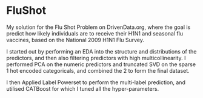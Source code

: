 # FluShot

My solution for the Flu Shot Problem on DrivenData.org, where the goal is predict how likely individuals are to receive their H1N1 and seasonal flu vaccines, based on the National 2009 H1N1 Flu Survey.

I started out by performing an EDA into the structure and distributions of the predictors, and then also filtering predictors with high multicollinearity. I performed PCA on the numeric predictors and truncated SVD on the sparse 1 hot encoded categoricals, and combined the 2 to form the final dataset.

I then Applied Label Powerset to perform the multi-label prediction, and utilised CATBoost for which I tuned all the hyper-parameters.